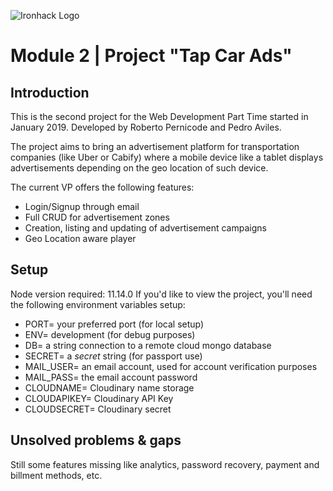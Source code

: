 ![Ironhack Logo](https://i.imgur.com/1QgrNNw.png)

# Module 2 | Project **"Tap Car Ads"**
## Introduction
This is the second project for the Web Development Part Time started in January 2019. Developed by Roberto Pernicode and Pedro Aviles.

The project aims to bring an advertisement platform for transportation companies (like Uber or Cabify) where a mobile device like a tablet displays advertisements depending on the geo location of such device.

The current VP offers the following features:
* Login/Signup through email
* Full CRUD for advertisement zones
* Creation, listing and updating of advertisement campaigns
* Geo Location aware player

## Setup
Node version required: 11.14.0
If you'd like to view the project, you'll need the following environment variables setup:
* PORT= your preferred port (for local setup)
* ENV= development (for debug purposes)
* DB= a string connection to a remote cloud mongo database
* SECRET= a *secret* string (for passport use)
* MAIL_USER= an email account, used for account verification purposes
* MAIL_PASS= the email account password
* CLOUDNAME= Cloudinary name storage
* CLOUDAPIKEY= Cloudinary API Key
* CLOUDSECRET= Cloudinary secret

## Unsolved problems & gaps
Still some features missing like analytics, password recovery, payment and billment methods, etc.